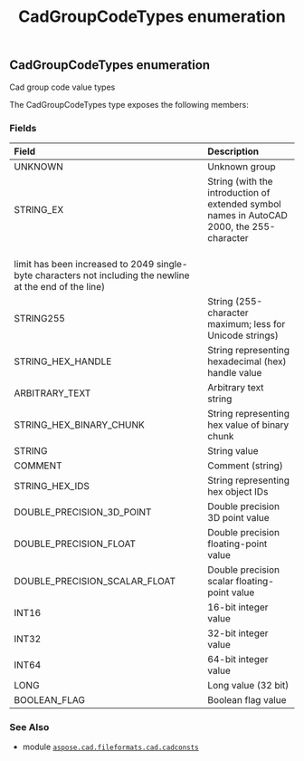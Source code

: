 ﻿---
title: CadGroupCodeTypes enumeration
second_title: Aspose.CAD for Python via .NET API References
description: 
type: docs
weight: 170
url: /python-net/aspose.cad.fileformats.cad.cadconsts/cadgroupcodetypes/
is_root: false
---

## CadGroupCodeTypes enumeration

Cad group code value types



The CadGroupCodeTypes type exposes the following members:

### Fields
| Field | Description |
| :- | :- |
| UNKNOWN | Unknown group |
| STRING_EX | String (with the introduction of extended symbol names in AutoCAD 2000, the 255-character<br/>limit has been increased to 2049 single-byte characters not including the newline at the end of the line) |
| STRING255 | String (255-character maximum; less for Unicode strings) |
| STRING_HEX_HANDLE | String representing hexadecimal (hex) handle value |
| ARBITRARY_TEXT | Arbitrary text string |
| STRING_HEX_BINARY_CHUNK | String representing hex value of binary chunk |
| STRING | String value |
| COMMENT | Comment (string) |
| STRING_HEX_IDS | String representing hex object IDs |
| DOUBLE_PRECISION_3D_POINT | Double precision 3D point value |
| DOUBLE_PRECISION_FLOAT | Double precision floating-point value |
| DOUBLE_PRECISION_SCALAR_FLOAT | Double precision scalar floating-point value |
| INT16 | 16-bit integer value |
| INT32 | 32-bit integer value |
| INT64 | 64-bit integer value |
| LONG | Long value (32 bit) |
| BOOLEAN_FLAG | Boolean flag value |



### See Also
* module [`aspose.cad.fileformats.cad.cadconsts`](..)
